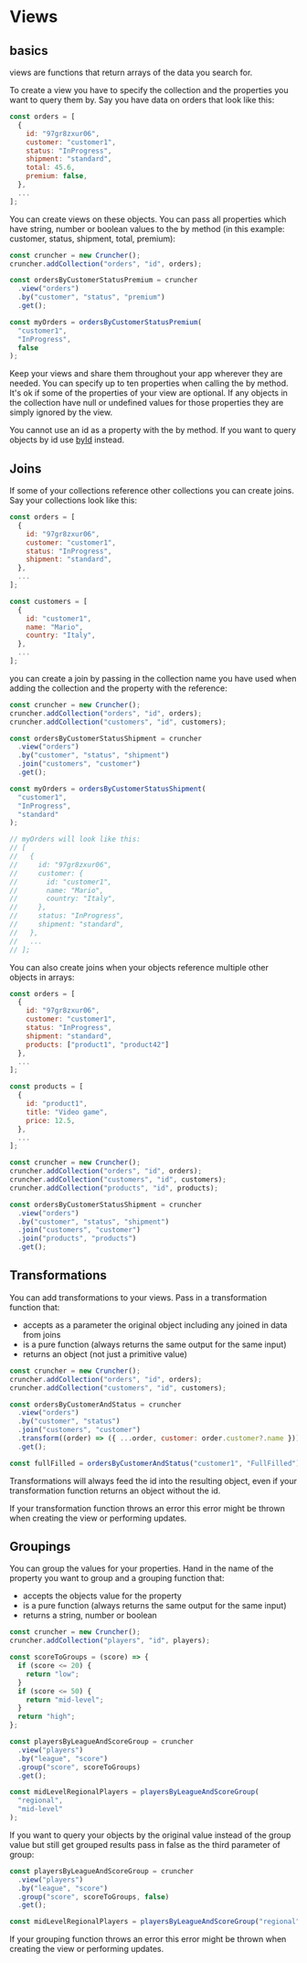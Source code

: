 # Views

## basics

views are functions that return arrays of the data you search for.

To create a view you have to specify the collection and the properties you want to query them by. Say you have data on orders that look like this:

```js
const orders = [
  {
    id: "97gr8zxur06",
    customer: "customer1",
    status: "InProgress",
    shipment: "standard",
    total: 45.6,
    premium: false,
  },
  ...
];
```

You can create views on these objects. You can pass all properties which have string, number or boolean values to the by method (in this example: customer, status, shipment, total, premium):

```js
const cruncher = new Cruncher();
cruncher.addCollection("orders", "id", orders);

const ordersByCustomerStatusPremium = cruncher
  .view("orders")
  .by("customer", "status", "premium")
  .get();

const myOrders = ordersByCustomerStatusPremium(
  "customer1",
  "InProgress",
  false
);
```

Keep your views and share them throughout your app wherever they are needed. You can specify up to ten properties when calling the by method.
It's ok if some of the properties of your view are optional. If any objects in the collection have null or undefined values for those properties they are simply ignored by the view.

You cannot use an id as a property with the by method. If you want to query objects by id use [byId](./byId.md) instead.

## Joins

If some of your collections reference other collections you can create joins.
Say your collections look like this:

```js
const orders = [
  {
    id: "97gr8zxur06",
    customer: "customer1",
    status: "InProgress",
    shipment: "standard",
  },
  ...
];

const customers = [
  {
    id: "customer1",
    name: "Mario",
    country: "Italy",
  },
  ...
];
```

you can create a join by passing in the collection name you have used when adding the collection and the property with the reference:

```js
const cruncher = new Cruncher();
cruncher.addCollection("orders", "id", orders);
cruncher.addCollection("customers", "id", customers);

const ordersByCustomerStatusShipment = cruncher
  .view("orders")
  .by("customer", "status", "shipment")
  .join("customers", "customer")
  .get();

const myOrders = ordersByCustomerStatusShipment(
  "customer1",
  "InProgress",
  "standard"
);

// myOrders will look like this:
// [
//   {
//     id: "97gr8zxur06",
//     customer: {
//       id: "customer1",
//       name: "Mario",
//       country: "Italy",
//     },
//     status: "InProgress",
//     shipment: "standard",
//   },
//   ...
// ];
```

You can also create joins when your objects reference multiple other objects in arrays:

```js
const orders = [
  {
    id: "97gr8zxur06",
    customer: "customer1",
    status: "InProgress",
    shipment: "standard",
    products: ["product1", "product42"]
  },
  ...
];

const products = [
  {
    id: "product1",
    title: "Video game",
    price: 12.5,
  },
  ...
];
```

```js
const cruncher = new Cruncher();
cruncher.addCollection("orders", "id", orders);
cruncher.addCollection("customers", "id", customers);
cruncher.addCollection("products", "id", products);

const ordersByCustomerStatusShipment = cruncher
  .view("orders")
  .by("customer", "status", "shipment")
  .join("customers", "customer")
  .join("products", "products")
  .get();
```

## Transformations

You can add transformations to your views. Pass in a transformation function that:

- accepts as a parameter the original object including any joined in data from joins
- is a pure function (always returns the same output for the same input)
- returns an object (not just a primitive value)

```js
const cruncher = new Cruncher();
cruncher.addCollection("orders", "id", orders);
cruncher.addCollection("customers", "id", customers);

const ordersByCustomerAndStatus = cruncher
  .view("orders")
  .by("customer", "status")
  .join("customers", "customer")
  .transform((order) => ({ ...order, customer: order.customer?.name }))
  .get();

const fullFilled = ordersByCustomerAndStatus("customer1", "FullFilled");
```

Transformations will always feed the id into the resulting object, even if your transformation function returns an object without the id.

If your transformation function throws an error this error might be thrown when creating the view or performing updates.

## Groupings

You can group the values for your properties. Hand in the name of the property you want to group and a grouping function that:

- accepts the objects value for the property
- is a pure function (always returns the same output for the same input)
- returns a string, number or boolean

```js
const cruncher = new Cruncher();
cruncher.addCollection("players", "id", players);

const scoreToGroups = (score) => {
  if (score <= 20) {
    return "low";
  }
  if (score <= 50) {
    return "mid-level";
  }
  return "high";
};

const playersByLeagueAndScoreGroup = cruncher
  .view("players")
  .by("league", "score")
  .group("score", scoreToGroups)
  .get();

const midLevelRegionalPlayers = playersByLeagueAndScoreGroup(
  "regional",
  "mid-level"
);
```

If you want to query your objects by the original value instead of the group value but still get grouped results pass in false as the third parameter of group:

```js
const playersByLeagueAndScoreGroup = cruncher
  .view("players")
  .by("league", "score")
  .group("score", scoreToGroups, false)
  .get();

const midLevelRegionalPlayers = playersByLeagueAndScoreGroup("regional", 30);
```

If your grouping function throws an error this error might be thrown when creating the view or performing updates.
